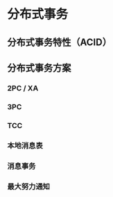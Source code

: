 # 分布式事务



## 分布式事务特性（ACID）



## 分布式事务方案

### 2PC / XA

### 3PC

### TCC

### 本地消息表

### 消息事务

### 最大努力通知

